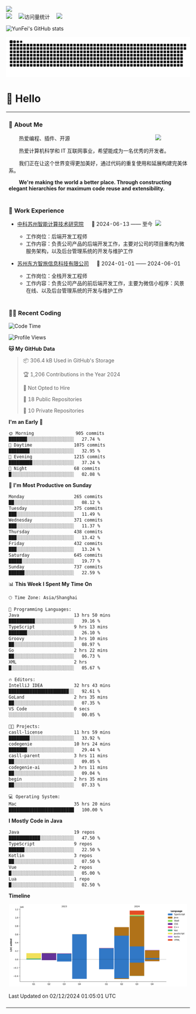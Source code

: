   <!-- dynamic typing effect 动态打字效果 -->
  <div>
    <a href="http://yunfei.plus">
      <img src="https://readme-typing-svg.demolab.com?font=Fira+Code&pause=1000&width=435&lines=console.log(%22Hello%2C%20World%22);祝您今天愉快!&center=true&size=27" />
    </a>
  </div>

  <div>
    <a href="http://yunfei.plus/"><img src="https://img.shields.io/badge/Website-博客-8c36db" /></a>&emsp;
    <!-- visitor -->
    <img src="https://komarev.com/ghpvc/?username=yunfeidog&label=Views&color=orange&style=flat" alt="访问量统计" />&emsp;
    <!-- wakatime -->    
    <a href="https://wakatime.com/@yunfeidog"><img src="https://wakatime.com/badge/user/42d0678c-368b-448b-9a77-5d21c5b55352.svg" /></a>
  </div>

![YunFei's GitHub stats](https://github-readme-stats.vercel.app/api?username=yunfeidog)

![snake](./dist/github-contribution-grid-snake.svg)

#  🙋 Hello

<table>


<tr><td>

### 🤺 About Me

<img align="right" width="88" src="https://cdn.jsdelivr.net/gh/yunfeidog/yunfeidog/assets/images/jobs.png" />

<p>&emsp;&emsp;热爱编程、插件、开源</p>
<p>&emsp;&emsp;热爱计算机科学和 IT 互联网事业，希望能成为一名优秀的开发者。</p>
<p>&emsp;&emsp;我们正在让这个世界变得更加美好，通过代码的重复使用和延展构建完美体系。</p>
<p>&emsp;&emsp;<strong>We're making the world a better place. Through constructing elegant hierarchies for maximum code reuse and extensibility.</strong></p>

</td></tr> 

<tr><td>

### 🏢 Work Experience

<img align="right" width="88" src="https://cdn.jsdelivr.net/gh/yunfeidog/yunfeidog/assets/images/yuanze.png" />

- [中科苏州智能计算技术研究院](http://iict.ac.cn/sy) &emsp; 📌 2024-06-13 —— 至今

  - 工作岗位：后端开发工程师
  - 工作内容：负责公司产品的后端开发工作，主要对公司的项目重构为微服务架构，以及后台管理系统的开发与维护工作

- [苏州东方智旅信息科技有限公司](http://www.leyoobao.com/) &emsp; 📌 2024-01-01 —— 2024-06-01

    - 工作岗位：全栈开发工程师
    - 工作内容：负责公司产品的前后端开发工作，主要为微信小程序：风景在线、以及后台管理系统的开发与维护工作


</td></tr>

<tr><td>

### 👩‍💻 Recent Coding
<!--START_SECTION:waka-->
![Code Time](http://img.shields.io/badge/Code%20Time-2%2C153%20hrs%2014%20mins-blue)

![Profile Views](http://img.shields.io/badge/Profile%20Views-1-blue)

**🐱 My GitHub Data** 

> 📦 306.4 kB Used in GitHub's Storage 
 > 
> 🏆 1,206 Contributions in the Year 2024
 > 
> 🚫 Not Opted to Hire
 > 
> 📜 18 Public Repositories 
 > 
> 🔑 10 Private Repositories 
 > 
**I'm an Early 🐤** 

```text
🌞 Morning                905 commits         ███████░░░░░░░░░░░░░░░░░░   27.74 % 
🌆 Daytime                1075 commits        ████████░░░░░░░░░░░░░░░░░   32.95 % 
🌃 Evening                1215 commits        █████████░░░░░░░░░░░░░░░░   37.24 % 
🌙 Night                  68 commits          █░░░░░░░░░░░░░░░░░░░░░░░░   02.08 % 
```
📅 **I'm Most Productive on Sunday** 

```text
Monday                   265 commits         ██░░░░░░░░░░░░░░░░░░░░░░░   08.12 % 
Tuesday                  375 commits         ███░░░░░░░░░░░░░░░░░░░░░░   11.49 % 
Wednesday                371 commits         ███░░░░░░░░░░░░░░░░░░░░░░   11.37 % 
Thursday                 438 commits         ███░░░░░░░░░░░░░░░░░░░░░░   13.42 % 
Friday                   432 commits         ███░░░░░░░░░░░░░░░░░░░░░░   13.24 % 
Saturday                 645 commits         █████░░░░░░░░░░░░░░░░░░░░   19.77 % 
Sunday                   737 commits         ██████░░░░░░░░░░░░░░░░░░░   22.59 % 
```


📊 **This Week I Spent My Time On** 

```text
🕑︎ Time Zone: Asia/Shanghai

💬 Programming Languages: 
Java                     13 hrs 50 mins      ██████████░░░░░░░░░░░░░░░   39.16 % 
TypeScript               9 hrs 13 mins       ███████░░░░░░░░░░░░░░░░░░   26.10 % 
Groovy                   3 hrs 10 mins       ██░░░░░░░░░░░░░░░░░░░░░░░   08.97 % 
Go                       2 hrs 22 mins       ██░░░░░░░░░░░░░░░░░░░░░░░   06.73 % 
XML                      2 hrs               █░░░░░░░░░░░░░░░░░░░░░░░░   05.67 % 

🔥 Editors: 
IntelliJ IDEA            32 hrs 43 mins      ███████████████████████░░   92.61 % 
GoLand                   2 hrs 35 mins       ██░░░░░░░░░░░░░░░░░░░░░░░   07.35 % 
VS Code                  0 secs              ░░░░░░░░░░░░░░░░░░░░░░░░░   00.05 % 

🐱‍💻 Projects: 
casll-license            11 hrs 59 mins      ████████░░░░░░░░░░░░░░░░░   33.92 % 
codegenie                10 hrs 24 mins      ███████░░░░░░░░░░░░░░░░░░   29.44 % 
casll-parent             3 hrs 11 mins       ██░░░░░░░░░░░░░░░░░░░░░░░   09.05 % 
codegenie-ai             3 hrs 11 mins       ██░░░░░░░░░░░░░░░░░░░░░░░   09.04 % 
begin                    2 hrs 35 mins       ██░░░░░░░░░░░░░░░░░░░░░░░   07.33 % 

💻 Operating System: 
Mac                      35 hrs 20 mins      █████████████████████████   100.00 % 
```

**I Mostly Code in Java** 

```text
Java                     19 repos            ████████████░░░░░░░░░░░░░   47.50 % 
TypeScript               9 repos             ██████░░░░░░░░░░░░░░░░░░░   22.50 % 
Kotlin                   3 repos             ██░░░░░░░░░░░░░░░░░░░░░░░   07.50 % 
Vue                      2 repos             █░░░░░░░░░░░░░░░░░░░░░░░░   05.00 % 
Lua                      1 repo              █░░░░░░░░░░░░░░░░░░░░░░░░   02.50 % 
```



**Timeline**

![Lines of Code chart](https://raw.githubusercontent.com/yunfeidog/yunfeidog/main/assets/bar_graph.png)


 Last Updated on 02/12/2024 01:05:01 UTC
<!--END_SECTION:waka-->

</td></tr>




<tr><td>

